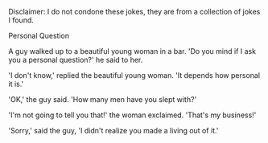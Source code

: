 Disclaimer: I do not condone these jokes, they are from a collection of jokes I found.

Personal Question

A guy walked up to a beautiful young woman in a bar. 'Do you mind if I ask you a personal question?' he said to her.

'I don't know,' replied the beautiful young woman. 'It depends how personal it is.'

'OK,' the guy said. 'How many men have you slept with?'

'I'm not going to tell you that!' the woman exclaimed. 'That's my business!'

'Sorry,' said the guy, 'I didn't realize you made a living out of it.'


